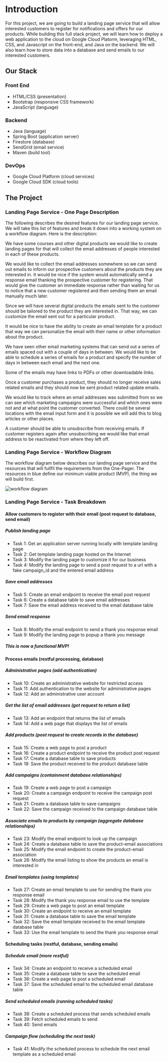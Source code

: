 # Introduction

For this project, we are going to build a landing page service that will allow interested customers to register for notifications and offers for our products. While building this full stack project, we will learn how to deploy a web application to the cloud on Google Cloud Platorm, leveraging HTML, CSS, and Javascript on the front-end, and Java on the backend. We will also learn how to store data into a database and send emails to our interested customers.

## Our Stack

### Front End

* HTML/CSS (presentation)
* Bootstrap (responsive CSS framework)
* JavaScript (language)

### Backend

* Java (language)
* Spring Boot (application server)
* Firestore (database)
* SendGrid (email service)
* Maven (build tool)

### DevOps

* Google Cloud Platform (cloud services)
* Google Cloud SDK (cloud tools)

## The Project

### Landing Page Service - One Page Description

The following describes the desired features for our landing page service. We will take this list of features and break it down into a working system on a workflow diagram. Here is the description:

We have some courses and other digital products we would like to create landing pages for that will collect the email addresses of people interested in each of these products.

We would like to collect the email addresses somewhere so we can send out emails to inform our prospective customers about the products they are interested in. It would be nice if the system would automatically send a response email thanking the prospective customer for registering. That would give the customer an immediate response rather than waiting for us to notice that a new customer registered and then sending them an email manually much later.

Since we will have several digital products the emails sent to the customer should be tailored to the product they are interested in. That way, we can customize the email sent out for a particular product.

It would be nice to have the ability to create an email template for a product that way we can personalize the email with their name or other information about the product.

We have seen other email marketing systems that can send out a series of emails spaced out with a couple of days in between. We would like to be able to schedule a series of emails for a product and specify the number of days in between each email and the next one.

Some of the emails may have links to PDFs or other downloadable links.

Once a customer purchases a product, they should no longer receive sales related emails and they should now be sent product related update emails.

We would like to track where an email addresses was submitted from so we can see which marketing campaigns were successful and which ones were not and at what point the customer converted. There could be several locations with the email input form and it is possible we will add this to blog articles or other places.

A customer should be able to unsubscribe from receiving emails. If customer registers again after unsubscribing we would like that email address to be reactivated from where they left off.

### Landing Page Service - Workflow Diagram

The workflow diagram below describes our landing page service and the resources that will fullfil the requirements from the One-Pager. The resources in blue define our minimum viable product (MVP), the thing we will build first.

![workflow diagram](https://github.com/bigspotteddog/landing-page-service/blob/main/landing_page_service_tasked.png?raw=true)

### Landing Page Service - Task Breakdown

#### Allow customers to register with their email (post request to database, send email)

##### Publish landing page

* Task 1: Get an application server running locally with template landing page
* Task 2: Get template landing page hosted on the Internet
* Task 3: Modify the landing page to customize it for our business
* Task 4: Modify the landing page to send a post request to a url with a fake campaign\_id and the entered email address

##### Save email addresses

* Task 5: Create an email endpoint to receive the email post request
* Task 6: Create a database table to save email addresses
* Task 7: Save the email address received to the email database table

##### Send email response

* Task 8: Modify the email endpoint to send a thank you response email
* Task 9: Modify the landing page to popup a thank you message

##### This is now a functional MVP!

#### Process emails (restful processing, database)

##### Administrative pages (add authentication)

* Task 10: Create an administrative website for restricted access
* Task 11: Add authentication to the website for administrative pages
* Task 12: Add an administrative user account

##### Get the list of email addresses (get request to return a list)

* Task 13: Add an endpoint that returns the list of emails
* Task 14: Add a web page that displays the list of emails

##### Add products (post request to create records in the database)

* Task 15: Create a web page to post a product
* Task 16: Create a product endpoint to receive the product post request
* Task 17: Create a database table to save products
* Task 18: Save the product received to the product database table

##### Add campaigns (containment database relationships)

* Task 19: Create a web page to post a campaign
* Task 20: Create a campaign endpoint to receive the campaign post request
* Task 21: Create a database table to save campaigns
* Task 22: Save the campaign received to the campaign database table

##### Associate emails to products by campaign (aggregate database relationships)

* Task 23: Modify the email endpoint to look up the campaign
* Task 24: Create a database table to save the product-email associations
* Task 25: Modify the email endpoint to create the product-email association
* Task 26: Modify the email listing to show the products an email is interested in

##### Email templates (using templates)

* Task 27: Create an email template to use for sending the thank you response email
* Task 28: Modify the thank you response email to use the template
* Task 29: Create a web page to post an email template
* Task 30: Create an endpoint to receive an email template
* Task 31: Create a database table to save the email template
* Task 32: Save the email template received to the email template database table
* Task 33: Use the email template to send the thank you response email

#### Scheduling tasks (restful, database, sending emails)

##### Schedule email (more restful)

* Task 34: Create an endpoint to receive a scheduled email
* Task 35: Create a database table to save the scheduled email
* Task 36: Create a web page to post a scheduled email
* Task 37: Save the scheduled email to the scheduled email database table

##### Send scheduled emails (running scheduled tasks)

* Task 38: Create a scheduled process that sends scheduled emails
* Task 39: Fetch scheduled emails to send
* Task 40: Send emails

##### Campaign flow (scheduling the next task)

* Task 41: Modify the scheduled process to schedule the next email template as a scheduled email
